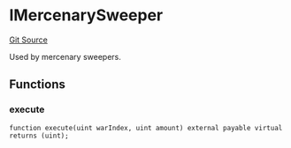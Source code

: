 # IMercenarySweeper
[Git Source](https://github.com/FloorDAO/floor-v2/blob/fce0c6edadd90eef36eb24d13cfb5b386eeb9d00/src/interfaces/actions/Sweeper.sol)

Used by mercenary sweepers.


## Functions
### execute


```solidity
function execute(uint warIndex, uint amount) external payable virtual returns (uint);
```

